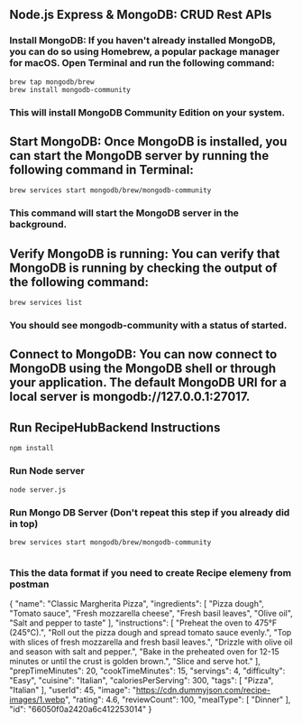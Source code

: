 ## Node.js Express & MongoDB: CRUD Rest APIs

### Install MongoDB: If you haven't already installed MongoDB, you can do so using Homebrew, a popular package manager for macOS. Open Terminal and run the following command:

```
brew tap mongodb/brew
brew install mongodb-community
```

### This will install MongoDB Community Edition on your system.

## Start MongoDB: Once MongoDB is installed, you can start the MongoDB server by running the following command in Terminal:

```
brew services start mongodb/brew/mongodb-community
```

### This command will start the MongoDB server in the background.

## Verify MongoDB is running: You can verify that MongoDB is running by checking the output of the following command:

```
brew services list
```

### You should see mongodb-community with a status of started.

## Connect to MongoDB: You can now connect to MongoDB using the MongoDB shell or through your application. The default MongoDB URI for a local server is mongodb://127.0.0.1:27017.

## Run RecipeHubBackend Instructions

```
npm install
```

### Run Node server

```
node server.js
```

### Run Mongo DB Server (Don't repeat this step if you already did in top)

```
brew services start mongodb/brew/mongodb-community


```
### This the data format if you need to create Recipe elemeny from postman

{
    "name": "Classic Margherita Pizza",
    "ingredients": [
        "Pizza dough",
        "Tomato sauce",
        "Fresh mozzarella cheese",
        "Fresh basil leaves",
        "Olive oil",
        "Salt and pepper to taste"
    ],
    "instructions": [
        "Preheat the oven to 475°F (245°C).",
        "Roll out the pizza dough and spread tomato sauce evenly.",
        "Top with slices of fresh mozzarella and fresh basil leaves.",
        "Drizzle with olive oil and season with salt and pepper.",
        "Bake in the preheated oven for 12-15 minutes or until the crust is golden brown.",
        "Slice and serve hot."
    ],
    "prepTimeMinutes": 20,
    "cookTimeMinutes": 15,
    "servings": 4,
    "difficulty": "Easy",
    "cuisine": "Italian",
    "caloriesPerServing": 300,
    "tags": [
        "Pizza",
        "Italian"
    ],
    "userId": 45,
    "image": "https://cdn.dummyjson.com/recipe-images/1.webp",
    "rating": 4.6,
    "reviewCount": 100,
    "mealType": [
        "Dinner"
    ],
    "id": "66050f0a2420a6c412253014"
}

```

```
